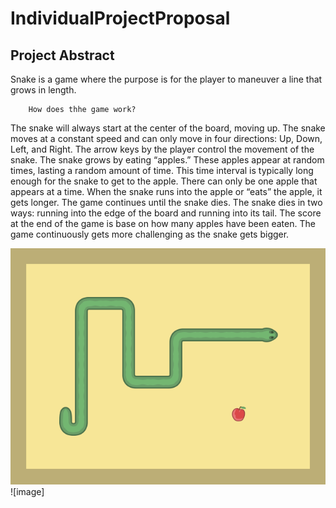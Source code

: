 # IndividualProjectProposal


## Project Abstract

Snake is a game where the purpose is for the player to maneuver a line that grows in length.

        How does thhe game work? 
        
The snake will always start at the center of the board, moving up. The snake moves at a constant speed and can only move in four directions: Up, Down, Left, and Right. The arrow keys by the player control the movement of the snake. The snake grows by eating “apples.” These apples appear at random times, lasting a random amount of time. This time interval is typically long enough for the snake to get to the apple. There can only be one apple that appears at a time. When the snake runs into the apple or “eats” the apple, it gets longer. The game continues until the snake dies. The snake dies in two ways: running into the edge of the board and running into its tail. The score at the end of the game is base on how many apples have been eaten. The game continuously gets more challenging as the snake gets bigger.

![image](snake.png) ![image]




